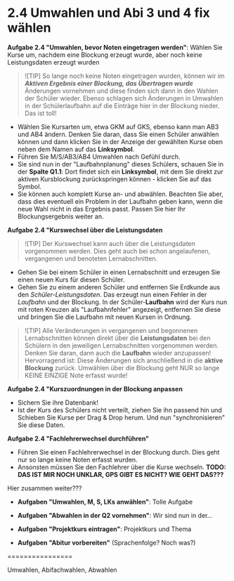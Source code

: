 
# 2.4 Umwahlen und Abi 3 und 4 fix wählen

**Aufgabe 2.4 "Umwahlen, bevor Noten eingetragen werden"**: Wählen Sie Kurse um, nachdem eine Blockung erzeugt wurde, aber noch keine Leistungsdaten erzeugt wurden

>![TIP] So lange noch keine Noten eingetragen wurden, können wir im ***Aktiven Ergebnis einer Blockung, das Übertragen wurde*** Änderungen vornehmen und diese finden sich dann in den Wahlen der Schüler wieder.
> Ebenso schlagen sich Änderungen in Umwahlen in der Schülerlaufbahn auf die Einträge hier in der Blockung nieder. Das ist toll!

+ Wählen Sie Kursarten um, etwa GKM auf GKS, ebenso kann man AB3 und AB4 ändern. Denken Sie daran, dass Sie einen Schüler anwählen können und dann klicken Sie in der Anzeige der gewählten Kurse oben neben dem Namen auf das **Linksymbol**.
+ Führen Sie M/S/AB3/AB4 Umwahlen nach Gefühl durch.
+ Sie sind nun in der "Laufbahnplanung" dieses Schülers, schauen Sie in der **Spalte Q1.1**: Dort findet sich ein **Linksymbol**, mit dem Sie direkt zur aktiven Kursblockung zurückspringen können - klicken Sie auf das Symbol.
+ Sie können auch komplett Kurse an- und abwählen. Beachten Sie aber, dass dies eventuell ein Problem in der Laufbahn geben kann, wenn die neue Wahl nicht in das Ergebnis passt. Passen Sie hier Ihr Blockungsergebnis weiter an.

**Aufgabe 2.4 "Kurswechsel über die Leistungsdaten**

>![TIP] Der Kurswechsel kann auch über die Leistungsdaten vorgenommen werden.
> Dies geht auch bei schon angelaufenen, vergangenen und benoteten Lernabschnitten.

+ Gehen Sie bei einem Schüler in einen Lernabschnitt und erzeugen Sie einen neuen Kurs für diesen Schüler.
+ Gehen Sie zu einem anderen Schüler und entfernen Sie Erdkunde aus den *Schüler-Leistungsdaten*. Das erzeugt nun einen Fehler in der *Laufbahn* und der Blockung. In der Schüler-**Laufbahn** wird der Kurs nun mit roten Kreuzen als "Laufbahnfehler" angezeigt, entfernen Sie diese und bringen Sie die Laufbahn mit neuen Kursen in Ordnung. 

>![TIP] Alle Veränderungen in vergangenen und begonnenen Lernabschnitten können direkt über die **Leistungsdaten** bei den Schülern in den jeweiligen Lernabschnitten vorgenommen werden. Denken Sie daran, dann auch die **Laufbahn** wieder anzupassen! 
> Hervorragend ist: Diese Änderungen sich anschließend in die **aktive Blockung** zurück.
> Umwählen über die Blockung geht NUR so lange KEINE EINZIGE Note erfasst wurde! 

**Aufgabe 2.4 "Kurszuordnungen in der Blockung anpassen**
+ Sichern Sie ihre Datenbank!
+ Ist der Kurs des Schülers nicht verteilt, ziehen Sie ihn passend hin und Schieben Sie Kurse per Drag & Drop herum. Und nun "synchronisieren" Sie diese Daten. 

**Aufgabe 2.4 "Fachlehrerwechsel durchführen"**
+ Führen Sie einen Fachlehrerwechsel in der Blockung durch. Dies geht nur so lange keine Noten erfasst wurden.
+ Ansonsten müssen Sie den Fachlehrer über die Kurse wechseln. **TODO: DAS IST MIR NOCH UNKLAR, GPS GIBT ES NICHT? WIE GEHT DAS???**

Hier zusammen weiter???

* **Aufgaben "Umwahlen, M, S, LKs anwählen"**: Tolle Aufgabe

* **Aufgaben  "Abwahlen in der Q2 vornehmen"**: Wir sind nun in der...

* **Aufgaben "Projektkurs eintragen"**: Projektkurs und Thema 

* **Aufgaben "Abitur vorbereiten"** (Sprachenfolge? Noch was?)

================

Umwahlen, Abifachwahlen, Abwahlen